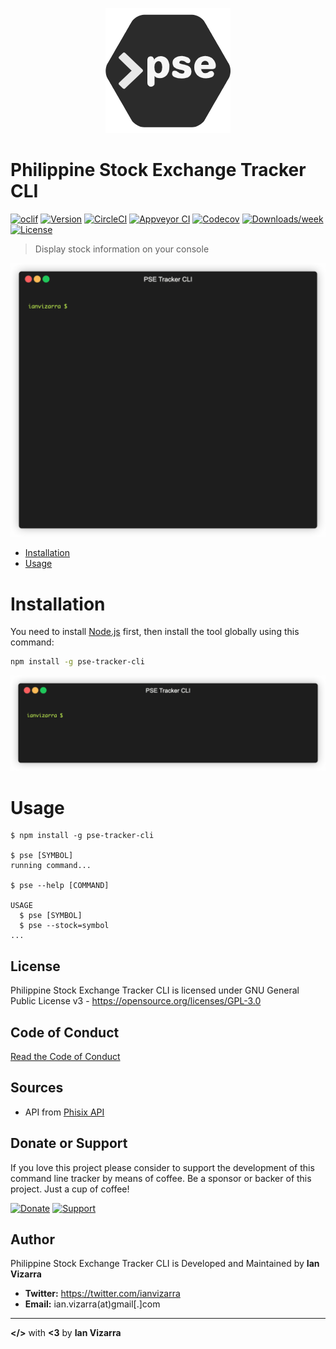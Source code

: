 
<p align="center">
  <a href="https://www.npmjs.com/package/pse-tracker-cli">
    <img src="/.doc/logo.png?raw=true" width="200"/>
  </a>
</p>


# Philippine Stock Exchange Tracker CLI

[![oclif](https://img.shields.io/badge/cli-oclif-brightgreen.svg)](https://oclif.io)
[![Version](https://img.shields.io/npm/v/pse-tracker-cli.svg)](https://npmjs.org/package/pse-tracker-cli)
[![CircleCI](https://circleci.com/gh/ianvizarra/pse-tracker-cli/tree/master.svg?style=shield)](https://circleci.com/gh/ianvizarra/pse-tracker-cli/tree/master)
[![Appveyor CI](https://ci.appveyor.com/api/projects/status/github/ianvizarra/pse-tracker-cli?branch=master&svg=true)](https://ci.appveyor.com/project/ianvizarra/pse-tracker-cli/branch/master)
[![Codecov](https://codecov.io/gh/ianvizarra/pse-tracker-cli/branch/master/graph/badge.svg)](https://codecov.io/gh/ianvizarra/pse-tracker-cli)
[![Downloads/week](https://img.shields.io/npm/dw/pse-tracker-cli.svg)](https://npmjs.org/package/pse-tracker-cli)
[![License](https://img.shields.io/npm/l/pse-tracker-cli.svg)](https://github.com/ianvizarra/pse-tracker-cli/blob/master/package.json)

> Display stock information on your console

<p align="center"><img src="/.doc/demo.gif?raw=true"/></p>

- [Installation](#installation)
- [Usage](#usage)

# Installation

You need to install [Node.js](https://nodejs.org/en/download/) first, then install the tool globally using this command:

```bash
npm install -g pse-tracker-cli
```
<p align="center"><img src="/.doc/install.gif?raw=true"/></p>


# Usage

```sh-session
$ npm install -g pse-tracker-cli

$ pse [SYMBOL]
running command...

$ pse --help [COMMAND]

USAGE
  $ pse [SYMBOL]
  $ pse --stock=symbol
...
```

## License

Philippine Stock Exchange Tracker CLI is licensed under GNU General Public License v3 - <https://opensource.org/licenses/GPL-3.0>

## Code of Conduct

[Read the Code of Conduct](./code-of-conduct.md)

## Sources

* API from [Phisix API](https://github.com/edgedalmacio/phisix)


## Donate or Support

If you love this project please consider to support the development of this command line tracker by means of coffee. Be a sponsor or backer of this project. Just a cup of coffee!

[![Donate](https://img.shields.io/badge/Donate-PayPal-blue.svg?style=for-the-badge)](https://paypal.me/ianvizarra)
[![Support](https://img.shields.io/badge/Support-Buy%20Me%20A%20Coffee-orange.svg?style=for-the-badge)](https://buymeacoff.ee/ianvizarra)

## Author

Philippine Stock Exchange Tracker CLI is Developed and Maintained by **Ian Vizarra**

* **Twitter:** <https://twitter.com/ianvizarra>
* **Email:** ian.vizarra(at)gmail[.]com

---

**</>** with **<3** by **Ian Vizarra**
